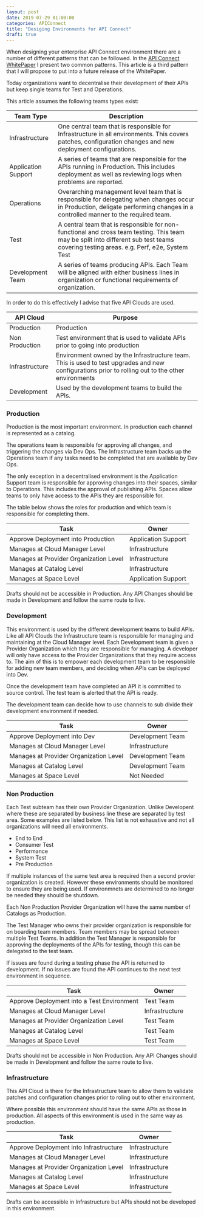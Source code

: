 ```yaml
---
layout: post
date: 2019-07-29 01:00:00
categories: APIConnect
title: "Desiging Environments for API Connect"
draft: true
---
```


When designing your enterprise API Connect environment there are a number of different patterns that can be followed.  In the [API Connect WhitePaper](https://www.ibm.com/downloads/cas/30YERA2R) I present two common patterns. This article is a third pattern that I will propose to put into a future release of the WhitePaper.


<!--more-->

Today organizations want to decentralise their development of their APIs but keep single teams for Test and Operations.

This article assumes the following teams types exist:

| Team Type           | Description                                                                                                                                                                            |
| ------------------- | -------------------------------------------------------------------------------------------------------------------------------------------------------------------------------------- |
| Infrastructure      | One central team that is responsible for Infrastructure in all environments. This covers patches, configuration changes and new deployment configurations.                                 |
| Application Support | A series of teams that are responsible for the APIs running in Production. This includes deployment as well as reviewing logs when problems are reported.                              |
| Operations          | Overarching management level team that is responsible for delegating  when changes occur in Production, deligate performing changes in a controlled manner to the required team.      |
| Test                | A central team that is responsible for non-functional and cross team testing. This team may be split into different sub test teams covering testing areas. e.g. Perf, e2e, System Test |
| Development Team    | A series of teams producing APIs. Each Team will be aligned with either business lines in organization or functional requirements of organization.                                                                                    |

In order to do this effectively I advise that five API Clouds are used.

| API Cloud      | Purpose |
| -------------- | ----------------------------------------------------------------------------------------------------------------------------------------------------------- |
| Production     | Production                                                                                                                                                  |
| Non Production | Test environment that is used to validate APIs prior to going into production                                                                               |
| Infrastructure | Environment owned by the Infrastructure team. This is used to test upgrades and new configurations prior to rolling out to the other environments |
| Development            | Used by the development teams to build the APIs.                                                                                                            |

### Production

Production is the most important environment. In production each channel is represented as a catalog.

The operations team is responsible for approving all changes, and triggering the changes via Dev Ops. The Infrastructure team backs up the Operations team if any tasks need to be completed that are available by Dev Ops.

The only exception in a decentralised environment is the  Application Support team is responsible for approving changes into their spaces, similar to Operations. This includes the approval of publishing APIs.  Spaces allow teams to only have access to the APIs they are responsible for.

The table below shows the roles for production and which team is responsible for completing them.

| Task                                   | Owner                     |
| -------------------------------------- | ------------------------- |
| Approve Deployment into Production     | Application Support |
| Manages at Cloud Manager Level         | Infrastructure |
| Manages at Provider Organization Level | Infrastructure |
| Manages at Catalog Level               | Infrastructure |
| Manages at Space Level                 | Application Support |


 Drafts should not be accessible in Production. Any API Changes should be made in Development and follow the same route to live.

### Development

This environment is used by the different development teams to build APIs. Like all API Clouds the  Infrastructure team is responsible for managing and maintaining at the Cloud Manager level.  Each Development team is given a Provider Organization which they are responsible for managing. A developer will only have access to the Provider Organizations that they require access to.  The aim of this is to empower each development team to be responsible for adding new team members, and deciding when APIs can be deployed into Dev.

Once the development team have  completed an API it is committed to source control. The test team is alerted that the API is ready.

The development team can decide how to use channels to sub divide their development environment if needed.

| Task                                   | Owner                     |
| -------------------------------------- | ------------------------- |
| Approve Deployment into Dev            | Development Team          |
| Manages at Cloud Manager Level         | Infrastructure            |
| Manages at Provider Organization Level | Development Team          |
| Manages at Catalog Level               | Development Team          |
| Manages at Space Level                 | Not Needed               |

### Non Production

Each Test subteam has their own Provider Organization. Unlike Developent where these are separated by business line these are separated by test area. Some examples are listed below. This list is not exhaustive and not all organizations will need all environments.

-   End to End
-   Consumer Test
-   Performance
-   System Test
-   Pre Production

If multiple instances of the same test area is required then a second provier organization is created. However these environments should be monitored to ensure they are being used. If environmnets are determined to no longer be needed they should be shutdown.

Each Non Production Provider Organization will have the same number of Catalogs as Production.

The Test Manager who owns their provider organization is responsible for on boarding team members. Team members may be spread between multiple Test Teams. In addition the Test Manager is responsible for approving the deployments of the APIs for testing, though this can be delegated to the test team.

 If issues are found during a testing phase the API is returned to development. If no issues are found the API continues to the next test environment in sequence.

| Task                                       | Owner                     |
| ------------------------------------------ | ------------------------- |
| Approve Deployment into a Test Environment | Test Team                 |
| Manages at Cloud Manager Level             | Infrastructure |
| Manages at Provider Organization Level     | Test Team                 |
| Manages at Catalog Level                   | Test Team                 |
| Manages at Space Level                     | Test Team                 |

 Drafts should not be accessible in Non Production. Any API Changes should be made in Development and follow the same route to live.

### Infrastructure

This API Cloud is there for the Infrastructure team to allow them to validate patches and configuration changes prior to roling out to other environment.

Where possible this environment should have the same APIs as those in production. All aspects of this environment is used in the same way as production.

| Task                                   | Owner                     |
| -------------------------------------- | ------------------------- |
| Approve Deployment into Infrastructure | Infrastructure |
| Manages at Cloud Manager Level         | Infrastructure |
| Manages at Provider Organization Level | Infrastructure |
| Manages at Catalog Level               | Infrastructure |
| Manages at Space Level                 | Infrastructure |

 Drafts can  be accessible in Infrastructure but APIs should not be developed in this environment.
